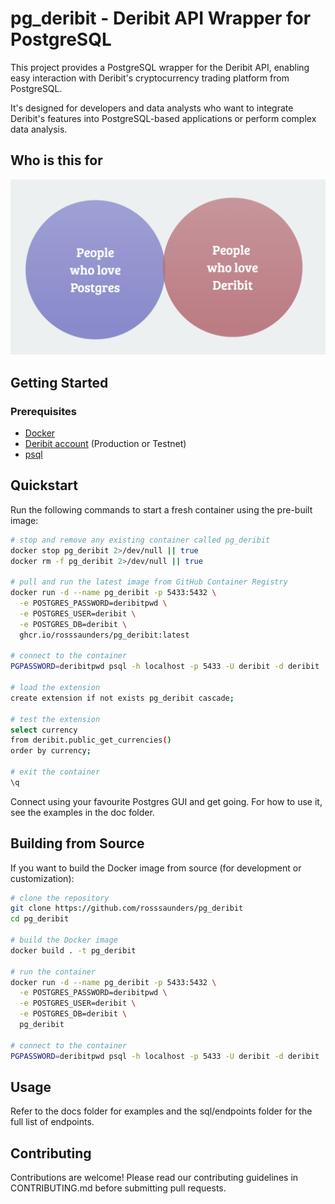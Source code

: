 # pg_deribit - Deribit API Wrapper for PostgreSQL

This project provides a PostgreSQL wrapper for the Deribit API, enabling easy interaction with Deribit's cryptocurrency trading platform from PostgreSQL.

It's designed for developers and data analysts who want to integrate Deribit's features into PostgreSQL-based applications or perform complex data analysis.

## Who is this for

![Who is this for](whoisthisfor.png)

## Getting Started

### Prerequisites

- [Docker](https://www.docker.com/)
- [Deribit account](https://www.deribit.com/) (Production or Testnet)
- [psql](https://www.postgresql.org/docs/current/app-psql.html)

## Quickstart

Run the following commands to start a fresh container using the pre-built image:

```bash
# stop and remove any existing container called pg_deribit
docker stop pg_deribit 2>/dev/null || true
docker rm -f pg_deribit 2>/dev/null || true

# pull and run the latest image from GitHub Container Registry
docker run -d --name pg_deribit -p 5433:5432 \
  -e POSTGRES_PASSWORD=deribitpwd \
  -e POSTGRES_USER=deribit \
  -e POSTGRES_DB=deribit \
  ghcr.io/rosssaunders/pg_deribit:latest

# connect to the container
PGPASSWORD=deribitpwd psql -h localhost -p 5433 -U deribit -d deribit

# load the extension
create extension if not exists pg_deribit cascade;

# test the extension
select currency
from deribit.public_get_currencies()
order by currency;

# exit the container
\q
```

Connect using your favourite Postgres GUI and get going. For how to use it, see the examples in the doc folder.

## Building from Source

If you want to build the Docker image from source (for development or customization):

```bash
# clone the repository
git clone https://github.com/rosssaunders/pg_deribit
cd pg_deribit

# build the Docker image
docker build . -t pg_deribit

# run the container
docker run -d --name pg_deribit -p 5433:5432 \
  -e POSTGRES_PASSWORD=deribitpwd \
  -e POSTGRES_USER=deribit \
  -e POSTGRES_DB=deribit \
  pg_deribit

# connect to the container
PGPASSWORD=deribitpwd psql -h localhost -p 5433 -U deribit -d deribit
```

## Usage

Refer to the docs folder for examples and the sql/endpoints folder for the full list of endpoints.

## Contributing

Contributions are welcome! Please read our contributing guidelines in CONTRIBUTING.md before submitting pull requests.
